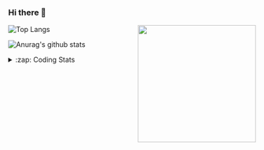 ### Hi there 👋

<!--
**tao8687/tao8687** is a ✨ _special_ ✨ repository because its `README.md` (this file) appears on your GitHub profile.

Here are some ideas to get you started:

- 🔭 I’m currently working on ...
- 🌱 I’m currently learning ...
- 👯 I’m looking to collaborate on ...
- 🤔 I’m looking for help with ...
- 💬 Ask me about ...
- 📫 How to reach me: ...
- 😄 Pronouns: ...
- ⚡ Fun fact: ...
-->

<img align='right' src="https://media.giphy.com/media/M9gbBd9nbDrOTu1Mqx/giphy.gif" width="240">

  
![Top Langs](https://github-readme-stats.vercel.app/api/top-langs/?username=tao8687&layout=compact&title_color=23238E&text_color=A67D3D)

![Anurag's github stats](https://github-readme-stats.vercel.app/api?username=tao8687&show_icons=true&&text_color=A67D3D&title_color=23238E&show_icons=false&count_private=true&hide=stars)

<details>
  <summary>:zap: Coding Stats</summary>
  <br>
    
<!--START_SECTION:waka-->

```text
From: 12 March 2023 - To: 19 March 2023

C                 19 hrs 23 mins  ███████████░░░░░░░░░░░░░░   44.17 %
Python            8 hrs 25 mins   ████▓░░░░░░░░░░░░░░░░░░░░   19.17 %
C++               4 hrs 46 mins   ██▓░░░░░░░░░░░░░░░░░░░░░░   10.86 %
Bash              3 hrs 33 mins   ██░░░░░░░░░░░░░░░░░░░░░░░   08.10 %
Other             3 hrs 23 mins   ██░░░░░░░░░░░░░░░░░░░░░░░   07.72 %
```

<!--END_SECTION:waka-->
</details>

